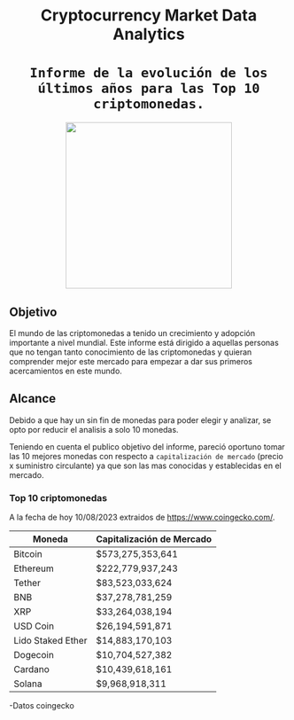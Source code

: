 <h1 align='center'>
 <b>Cryptocurrency Market Data Analytics</b>
</h1>

# <h1 align="center">**`Informe de la evolución de los últimos años para las Top 10 criptomonedas.`**</h1>

<p align='center'>
<img src ="https://brightnode.io/wp-content/uploads/2022/10/Are-Cryptocurrencies-Securities-or-Commodities-Brightnode-consultancy-930x620.jpeg" width="300">
<p>

## **Objetivo**

El mundo de las criptomonedas a tenido un crecimiento y adopción importante a nivel mundial. Este informe está dirigido a aquellas personas que no tengan tanto conocimiento de las criptomonedas y quieran comprender mejor este mercado para empezar a dar sus primeros acercamientos en este mundo.

## **Alcance**

Debido a que hay un sin fin de monedas para poder elegir y analizar, se opto por reducir el analisis a solo 10 monedas.

Teniendo en cuenta el publico objetivo del informe, pareció oportuno tomar las 10 mejores monedas con respecto a `capitalización de mercado` (precio x suministro circulante) ya que son las mas conocidas y establecidas en el mercado.

### **Top 10 criptomonedas**

A la fecha de hoy 10/08/2023 extraidos de https://www.coingecko.com/.

| Moneda | Capitalización de Mercado |
| - |- |
| Bitcoin | $573,275,353,641 |
| Ethereum | $222,779,937,243 |
| Tether | $83,523,033,624 	 |
| BNB | $37,278,781,259 |
| XRP | $33,264,038,194 |
| USD Coin | $26,194,591,871 |
| Lido Staked Ether | $14,883,170,103 |
| Dogecoin | $10,704,527,382 |
| Cardano | $10,439,618,161 |
| Solana | $9,968,918,311 |




-Datos coingecko


